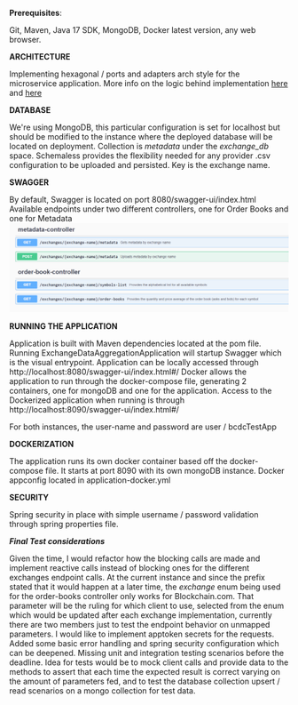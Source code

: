 **Prerequisites**:

Git, Maven, Java 17 SDK, MongoDB, Docker latest version, any web browser.

**ARCHITECTURE**

Implementing hexagonal / ports and adapters arch style for the microservice application.
More info on the logic behind implementation [here](https://netflixtechblog.com/ready-for-changes-with-hexagonal-architecture-b315ec967749) and [here](https://www.baeldung.com/hexagonal-architecture-ddd-spring)

**DATABASE**

We're using MongoDB, this particular configuration is set for localhost but should be modified to the instance where the deployed database will be located on deployment.
Collection is *metadata* under the *exchange_db* space. Schemaless provides the flexibility needed for any provider .csv configuration to be uploaded and persisted.
Key is the exchange name.

**SWAGGER**

By default, Swagger is located on port 8080/swagger-ui/index.html
Available endpoints under two different controllers, one for Order Books and one for Metadata
![img.png](img.png)


**RUNNING THE APPLICATION**

Application is built with Maven dependencies located at the pom file. 
Running ExchangeDataAggregationApplication will startup Swagger which is the visual entrypoint.
Application can be locally accessed through 
http://localhost:8080/swagger-ui/index.html#/
Docker allows the application to run through the docker-compose file, generating 2 containers, one for mongoDB and one for the application.
Access to the Dockerized application when running is through
http://localhost:8090/swagger-ui/index.html#/

For both instances, the user-name and password are user / bcdcTestApp

**DOCKERIZATION**

The application runs its own docker container based off the docker-compose file.
It starts at port 8090 with its own mongoDB instance.
Docker appconfig located in application-docker.yml

**SECURITY**

Spring security in place with simple username / password validation through spring properties file.

***Final Test considerations***

Given the time, I would refactor how the blocking calls are made and implement reactive calls instead of blocking ones for the different exchanges endpoint calls.
At the current instance and since the prefix stated that it would happen at a later time, the *exchange* enum being used for the order-books controller only works for Blockchain.com.
That parameter will be the ruling for which client to use, selected from the enum which would be updated after each exchange implementation, currently there are two members just to test the endpoint behavior on unmapped parameters.
I would like to implement apptoken secrets for the requests. Added some basic error handling and spring security configuration which can be deepened. Missing unit and integration testing scenarios before the deadline.
Idea for tests would be to mock client calls and provide data to the methods to assert that each time the expected result is correct varying on the amount of parameters fed, and to test the database collection upsert / read scenarios on a mongo collection for test data.
